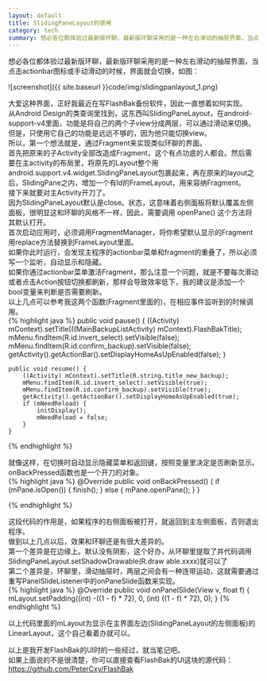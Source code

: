 ```yaml
---
layout: default
title: SlidingPaneLayout的使用
category: tech
summary: 想必各位都体验过最新版环聊，最新版环聊采用的是一种左右滑动的抽屉界面，当点击actionbar图标或手动滑动的时候，界面就会切换，如图：
---
```

想必各位都体验过最新版环聊，最新版环聊采用的是一种左右滑动的抽屉界面，当点击actionbar图标或手动滑动的时候，界面就会切换，如图：

![screenshot]({{ site.baseurl }}code/img/slidingpanlayout_1.png)

大爱这种界面，正好我最近在写FlashBak备份软件，因此一直想着如何实现。  
从Android Design的类查询里找到，这东西叫SlidingPaneLayout，在android-support-v4里面，功能是将自己的两个子view分成两层，可以通过滑动来切换。  
但是，只使用它自己的功能是远远不够的，因为他只能切换view。  
所以，第一个想法就是，通过Fragment来实现类似环聊的界面。  
首先把原来的子Activity全部改造成Fragment，这个有点功底的人都会。然后需要在主activity的布局里，将原先的Layout整个用android.support.v4.widget.SlidingPaneLayout包裹起来，再在原来的layout之后，SlidingPane之内，增加一个有Id的FrameLayout，用来容纳Fragment。  
接下来就要对主Activity开刀了。  
因为SlidingPaneLayout默认是close。状态，这意味着右侧面板将默认覆盖左侧面板，很明显这和环聊的风格不一样，因此，需要调用 openPane() 这个方法将其默认打开。  
首次启动应用时，必须调用FragmentManager，将你希望默认显示的Fragment用replace方法替换到FrameLayout里面。  
如果你此时运行，会发现主程序的actionbar菜单和fragment的重叠了，所以必须写一个监听，自动显示和隐藏。  
如果你通过actionbar菜单激活Fragment，那么注意一个问题，就是不要每次滑动或者点击Action按钮切换都刷新，那样会导致效率低下，我的建议是添加一个bool变量来判断是否需要刷新。  
以上几点可以参考我这两个函数(Fragment里面的)，在相应事件监听到的时候调用。  
{% highlight java %}
	public void pause() {
		((Activity) mContext).setTitle(((MainBackupListActivity) mContext).FlashBakTitle);
		mMenu.findItem(R.id.invert_select).setVisible(false);
		mMenu.findItem(R.id.confirm_backup).setVisible(false);
		getActivity().getActionBar().setDisplayHomeAsUpEnabled(false);
	}
	
	public void resume() {
		((Activity) mContext).setTitle(R.string.title_new_backup);
		mMenu.findItem(R.id.invert_select).setVisible(true);
		mMenu.findItem(R.id.confirm_backup).setVisible(true);
		getActivity().getActionBar().setDisplayHomeAsUpEnabled(true);
		if (mNeedReload) {
			initDisplay();
			mNeedReload = false;
		}
	}
{% endhighlight %}

就像这样，在切换时自动显示隐藏菜单和返回键，按照变量里决定是否刷新显示。  
onBackPressed函数也是一个开刀的对象。  
{% highlight java %}
	@Override
	public void onBackPressed() {
		if (mPane.isOpen()) {
			finish();
		} else {
			mPane.openPane();
		}
	}
	
{% endhighlight %}

这段代码的作用是，如果程序的右侧面板被打开，就返回到主左侧面板，否则退出程序。  
做到以上几点以后，效果和环聊还是有很大差异的。  
第一个差异是在边缘上。默认没有阴影，这个好办，从环聊里提取了并代码调用SlidingPaneLayout.setShadowDrawable(R.draw able.xxxx)就可以了  
第二个差异是，环聊里，滑动抽屉时，两层之间会有一种连带运动，这就需要通过重写PanelSlideListener中的onPaneSlide函数来实现。  
{% highlight java %}
			@Override
			public void onPanelSlide(View v, float f) {
				mLayout.setPadding((int) -((1 - f) * 72), 0, (int) ((1 - f) * 72), 0);
			}
{% endhighlight %}

以上代码里面的mLayout为显示在主界面左边(SlidingPaneLayout的左侧面板)的LinearLayout，这个自己看着办就可以。  

以上是我开发FlashBak的UI时的一些经过，就当笔记吧。  
如果上面说的不是很清楚，你可以直接查看FlashBak的UI这块的源代码：<https://github.com/PeterCxy/FlashBak>